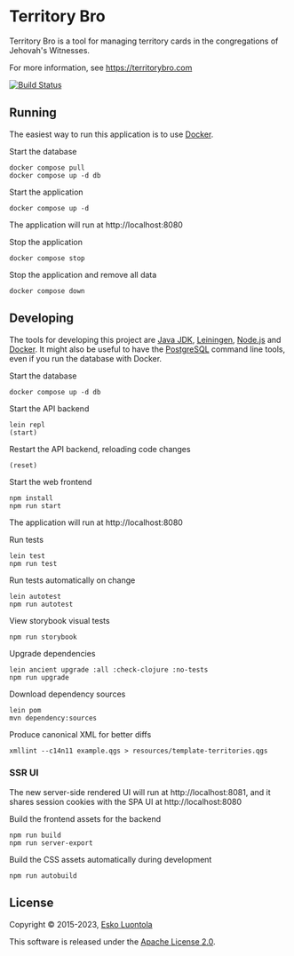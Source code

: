 # Territory Bro

Territory Bro is a tool for managing territory cards in the congregations of Jehovah's Witnesses.

For more information, see <https://territorybro.com>

[![Build Status](https://luontola.semaphoreci.com/badges/territory-bro/branches/master.svg?style=shields)](https://luontola.semaphoreci.com/projects/territory-bro)

## Running

The easiest way to run this application is to use [Docker](https://www.docker.com/products/docker-desktop).

Start the database

    docker compose pull
    docker compose up -d db

Start the application

    docker compose up -d

The application will run at http://localhost:8080

Stop the application

    docker compose stop

Stop the application and remove all data

    docker compose down

## Developing

The tools for developing this project are
[Java JDK](https://www.oracle.com/java/technologies/downloads/),
[Leiningen](https://github.com/technomancy/leiningen),
[Node.js](https://nodejs.org/) and
[Docker](https://www.docker.com/). It might also be useful to have the [PostgreSQL](https://www.postgresql.org/) command
line tools, even if you run the database with Docker.

Start the database

    docker compose up -d db

Start the API backend

    lein repl
    (start)

Restart the API backend, reloading code changes

    (reset)

Start the web frontend

    npm install
    npm run start

The application will run at http://localhost:8080

Run tests

    lein test
    npm run test

Run tests automatically on change

    lein autotest
    npm run autotest

View storybook visual tests

    npm run storybook

Upgrade dependencies

    lein ancient upgrade :all :check-clojure :no-tests
    npm run upgrade

Download dependency sources

    lein pom
    mvn dependency:sources

Produce canonical XML for better diffs

    xmllint --c14n11 example.qgs > resources/template-territories.qgs

### SSR UI

The new server-side rendered UI will run at http://localhost:8081, and it shares session cookies
with the SPA UI at http://localhost:8080

Build the frontend assets for the backend

    npm run build
    npm run server-export

Build the CSS assets automatically during development

    npm run autobuild

## License

Copyright © 2015-2023, [Esko Luontola](https://www.luontola.fi)

This software is released under the [Apache License 2.0](https://www.apache.org/licenses/LICENSE-2.0).
